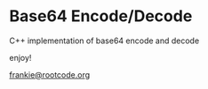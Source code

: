 # Base64 Encode/Decode

C++ implementation of base64 encode and decode

enjoy!

frankie@rootcode.org
